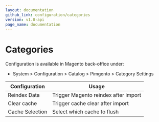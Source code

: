 ```yaml
---
layout: documentation
github_link: configuration/categories
version: v1.0-api
page_name: documentation
---
```


# Categories

Configuration is available in Magento back-office under:
* System > Configuration > Catalog > Pimgento > Category Settings

| Configuration                 | Usage                                                                                  |
|-------------------------------|----------------------------------------------------------------------------------------|
| Reindex Data                  | Trigger Magento reindex after import                                                   |
| Clear cache                   | Trigger cache clear after import                                                       |
| Cache Selection               | Select which cache to flush                                                            |